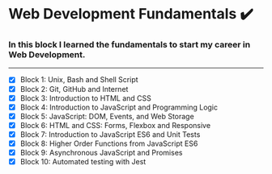 # Web Development Fundamentals :heavy_check_mark:

### In this block I learned the fundamentals to start my career in Web Development.

<hr>

- [x] Block 1: Unix, Bash and Shell Script
- [x] Block 2: Git, GitHub and Internet
- [x] Block 3: Introduction to HTML and CSS
- [x] Block 4: Introduction to JavaScript and Programming Logic
- [x] Block 5: JavaScript: DOM, Events, and Web Storage
- [x] Block 6: HTML and CSS: Forms, Flexbox and Responsive
- [x] Block 7: Introduction to JavaScript ES6 and Unit Tests
- [x] Block 8: Higher Order Functions from JavaScript ES6
- [x] Block 9: Asynchronous JavaScript and Promises
- [x] Block 10: Automated testing with Jest